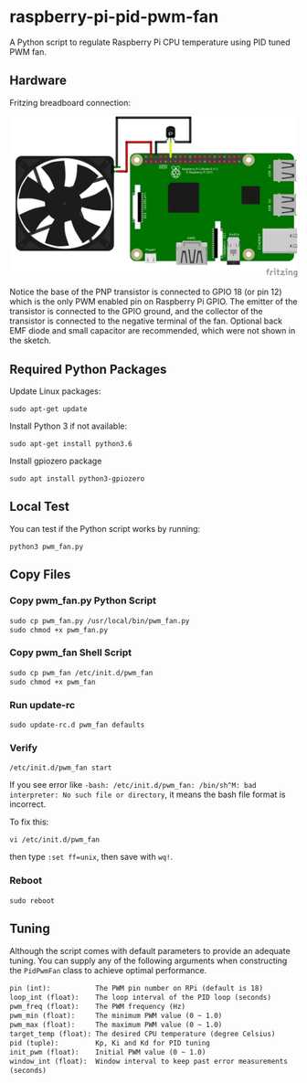raspberry-pi-pid-pwm-fan
===
A Python script to regulate Raspberry Pi CPU temperature using PID tuned PWM fan.

## Hardware

Fritzing breadboard connection:

![Fritzing](fritzing.png)

Notice the base of the PNP transistor is connected to GPIO 18 (or pin 12) which is the only PWM enabled pin on Raspberry Pi GPIO. The emitter of the transistor is connected to the GPIO ground, and the collector of the transistor is connected to the negative terminal of the fan. Optional back EMF diode and small capacitor are recommended, which were not shown in the sketch.

## Required Python Packages

Update Linux packages:
```
sudo apt-get update
```

Install Python 3 if not available:
```
sudo apt-get install python3.6
```

Install gpiozero package
```
sudo apt install python3-gpiozero
```

## Local Test

You can test if the Python script works by running:
```
python3 pwm_fan.py
```

## Copy Files

### Copy pwm_fan.py Python Script

```
sudo cp pwm_fan.py /usr/local/bin/pwm_fan.py
sudo chmod +x pwm_fan.py
```

### Copy pwm_fan Shell Script

```
sudo cp pwm_fan /etc/init.d/pwm_fan
sudo chmod +x pwm_fan
```

### Run update-rc

```
sudo update-rc.d pwm_fan defaults
```

### Verify

```
/etc/init.d/pwm_fan start
```

If you see error like ```-bash: /etc/init.d/pwm_fan: /bin/sh^M: bad interpreter:
No such file or directory```, it means the bash file format is incorrect.

To fix this:
```
vi /etc/init.d/pwm_fan
```
then type ```:set ff=unix```, then save with ```wq!```.

### Reboot

```
sudo reboot
```

## Tuning

Although the script comes with default parameters to provide an adequate tuning. You can supply any of the following arguments when constructing the `PidPwmFan` class to achieve optimal performance.

```
pin (int):           The PWM pin number on RPi (default is 18)
loop_int (float):    The loop interval of the PID loop (seconds)
pwm_freq (float):    The PWM frequency (Hz)
pwm_min (float):     The minimum PWM value (0 ~ 1.0)
pwm_max (float):     The maximum PWM value (0 ~ 1.0)
target_temp (float): The desired CPU temperature (degree Celsius)
pid (tuple):         Kp, Ki and Kd for PID tuning
init_pwm (float):    Initial PWM value (0 ~ 1.0)
window_int (float):  Window interval to keep past error measurements (seconds)
```

